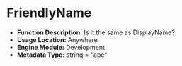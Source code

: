 # FriendlyName

- **Function Description:** Is it the same as DisplayName?
- **Usage Location:** Anywhere
- **Engine Module:** Development
- **Metadata Type:** string = "abc"